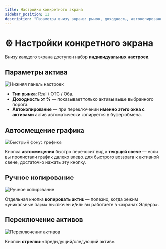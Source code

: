 ```yaml
---
title: Настройки конкретного экрана
sidebar_position: 11
description: "Параметры внизу экрана: рынок, доходность, автокопирование, автосмещение, переключение активов."
---
```


# ⚙️ Настройки конкретного экрана

Внизу каждого экрана доступен набор **индивидуальных настроек**.

## Параметры актива

![Нижняя панель настроек](/img/docs/spectra/paramscreen.png)

- **Тип рынка**: Real / OTC / Оба.  
- **Доходность от %** — показывает только активы выше выбранного порога.  
- **Автокопирование** — при переключении **именно этого окна с активами** актив автоматически копируется в буфер обмена.

## Автосмещение графика

![Быстрый фокус графика](/img/docs/spectra/autoright.png)

Кнопка **автосмещения** быстро переносит вид к **текущей свече** — если вы пролистали график далеко влево, для быстрого возврата к активной свече, достаточно нажать эту кнопку.

## Ручное копирование

![Ручное копирование](/img/docs/spectra/autocopy.png)

Отдельная кнопка **копировать актив** — полезно, когда режим «уникальные пары» выключен и/или вы работаете в «экранах Элдера».

## Переключение активов

![Переключение активов](/img/docs/spectra/bottomleftright.png)

Кнопки **стрелки**: «предыдущий/следующий актив».  